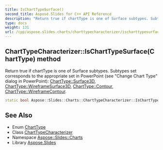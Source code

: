 ```yaml
---
title: IsChartTypeSurface()
second_title: Aspose.Slides for C++ API Reference
description: "Return true if chartType is one of Surface subtypes. Subtypes set corresponds to the appropriate set in PowerPoint (see \"Change Chart Type\" dialog in PowerPoint): ChartType::Surface3D, ChartType::WireframeSurface3D, ChartType::Contour, ChartType::WireframeContour."
type: docs
weight: 131
url: /cpp/aspose.slides.charts/charttypecharacterizer/ischarttypesurface/
---
```

## ChartTypeCharacterizer::IsChartTypeSurface(ChartType) method


Return true if chartType is one of Surface subtypes. Subtypes set corresponds to the appropriate set in PowerPoint (see \"Change Chart Type\" dialog in PowerPoint): [ChartType::Surface3D](../../charttype/), [ChartType::WireframeSurface3D](../../charttype/), [ChartType::Contour](../../charttype/), [ChartType::WireframeContour](../../charttype/).

```cpp
static bool Aspose::Slides::Charts::ChartTypeCharacterizer::IsChartTypeSurface(ChartType chartType)
```

## See Also

* Enum [ChartType](../charttype/)
* Class [ChartTypeCharacterizer](./)
* Namespace [Aspose::Slides::Charts](../)
* Library [Aspose.Slides](../../)
